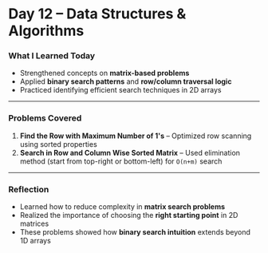 # Day 12 – Data Structures & Algorithms  

###  What I Learned Today  
- Strengthened concepts on **matrix-based problems**  
- Applied **binary search patterns** and **row/column traversal logic**  
- Practiced identifying efficient search techniques in 2D arrays  

---

### Problems Covered  
1. **Find the Row with Maximum Number of 1's** – Optimized row scanning using sorted properties  
2. **Search in Row and Column Wise Sorted Matrix** – Used elimination method (start from top-right or bottom-left) for `O(n+m)` search  

---

###  Reflection  
- Learned how to reduce complexity in **matrix search problems**  
- Realized the importance of choosing the **right starting point** in 2D matrices  
- These problems showed how **binary search intuition** extends beyond 1D arrays  

